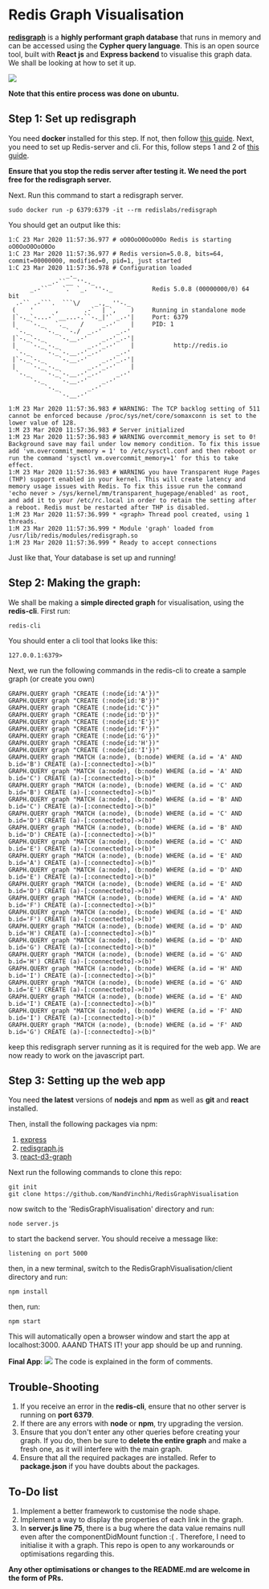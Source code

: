 # Redis Graph Visualisation
[__redisgraph__](https://oss.redislabs.com/redisgraph/) is a __highly performant graph database__ that runs in memory and can be accessed using the __Cypher query language__. This is an open source tool, built with __React js__ and __Express backend__ to visualise this graph data. We shall be looking at how to set it up.

![](screenshot.png)

__Note that this entire process was done on ubuntu.__

## Step 1: Set up redisgraph

You need __docker__ installed for this step. If not, then follow [this guide](https://phoenixnap.com/kb/how-to-install-docker-on-ubuntu-18-04).
Next, you need to set up Redis-server and cli. For this, follow steps 1 and 2 of [this guide](https://www.digitalocean.com/community/tutorials/how-to-install-and-secure-redis-on-ubuntu-18-04).

__Ensure that you stop the redis server after testing it. We need the port free for the redisgraph server.__

Next. Run this command to start a redisgraph server.
~~~
sudo docker run -p 6379:6379 -it --rm redislabs/redisgraph
~~~
You should get an output like this:
~~~
1:C 23 Mar 2020 11:57:36.977 # oO0OoO0OoO0Oo Redis is starting oO0OoO0OoO0Oo
1:C 23 Mar 2020 11:57:36.977 # Redis version=5.0.8, bits=64, commit=00000000, modified=0, pid=1, just started
1:C 23 Mar 2020 11:57:36.978 # Configuration loaded
                _._                                                  
           _.-``__ ''-._                                             
      _.-``    `.  `_.  ''-._           Redis 5.0.8 (00000000/0) 64 bit
  .-`` .-```.  ```\/    _.,_ ''-._                                   
 (    '      ,       .-`  | `,    )     Running in standalone mode
 |`-._`-...-` __...-.``-._|'` _.-'|     Port: 6379
 |    `-._   `._    /     _.-'    |     PID: 1
  `-._    `-._  `-./  _.-'    _.-'                                   
 |`-._`-._    `-.__.-'    _.-'_.-'|                                  
 |    `-._`-._        _.-'_.-'    |           http://redis.io        
  `-._    `-._`-.__.-'_.-'    _.-'                                   
 |`-._`-._    `-.__.-'    _.-'_.-'|                                  
 |    `-._`-._        _.-'_.-'    |                                  
  `-._    `-._`-.__.-'_.-'    _.-'                                   
      `-._    `-.__.-'    _.-'                                       
          `-._        _.-'                                           
              `-.__.-'                                               

1:M 23 Mar 2020 11:57:36.983 # WARNING: The TCP backlog setting of 511 cannot be enforced because /proc/sys/net/core/somaxconn is set to the lower value of 128.
1:M 23 Mar 2020 11:57:36.983 # Server initialized
1:M 23 Mar 2020 11:57:36.983 # WARNING overcommit_memory is set to 0! Background save may fail under low memory condition. To fix this issue add 'vm.overcommit_memory = 1' to /etc/sysctl.conf and then reboot or run the command 'sysctl vm.overcommit_memory=1' for this to take effect.
1:M 23 Mar 2020 11:57:36.983 # WARNING you have Transparent Huge Pages (THP) support enabled in your kernel. This will create latency and memory usage issues with Redis. To fix this issue run the command 'echo never > /sys/kernel/mm/transparent_hugepage/enabled' as root, and add it to your /etc/rc.local in order to retain the setting after a reboot. Redis must be restarted after THP is disabled.
1:M 23 Mar 2020 11:57:36.999 * <graph> Thread pool created, using 1 threads.
1:M 23 Mar 2020 11:57:36.999 * Module 'graph' loaded from /usr/lib/redis/modules/redisgraph.so
1:M 23 Mar 2020 11:57:36.999 * Ready to accept connections

~~~
Just like that, Your database is set up and running!

## Step 2: Making the graph:
We shall be making a __simple directed graph__ for visualisation, using the __redis-cli__.
First run:
~~~
redis-cli
~~~
You should enter a cli tool that looks like this:
~~~
127.0.0.1:6379> 
~~~
Next, we run the following commands in the redis-cli to create a sample graph (or create you own)
~~~
GRAPH.QUERY graph "CREATE (:node{id:'A'})"
GRAPH.QUERY graph "CREATE (:node{id:'B'})"
GRAPH.QUERY graph "CREATE (:node{id:'C'})"
GRAPH.QUERY graph "CREATE (:node{id:'D'})"
GRAPH.QUERY graph "CREATE (:node{id:'E'})"
GRAPH.QUERY graph "CREATE (:node{id:'F'})"
GRAPH.QUERY graph "CREATE (:node{id:'G'})"
GRAPH.QUERY graph "CREATE (:node{id:'H'})"
GRAPH.QUERY graph "CREATE (:node{id:'I'})"
GRAPH.QUERY graph "MATCH (a:node), (b:node) WHERE (a.id = 'A' AND b.id='B') CREATE (a)-[:connectedto]->(b)"
GRAPH.QUERY graph "MATCH (a:node), (b:node) WHERE (a.id = 'A' AND b.id='C') CREATE (a)-[:connectedto]->(b)"
GRAPH.QUERY graph "MATCH (a:node), (b:node) WHERE (a.id = 'C' AND b.id='B') CREATE (a)-[:connectedto]->(b)"
GRAPH.QUERY graph "MATCH (a:node), (b:node) WHERE (a.id = 'B' AND b.id='C') CREATE (a)-[:connectedto]->(b)"
GRAPH.QUERY graph "MATCH (a:node), (b:node) WHERE (a.id = 'C' AND b.id='D') CREATE (a)-[:connectedto]->(b)"
GRAPH.QUERY graph "MATCH (a:node), (b:node) WHERE (a.id = 'B' AND b.id='D') CREATE (a)-[:connectedto]->(b)"
GRAPH.QUERY graph "MATCH (a:node), (b:node) WHERE (a.id = 'C' AND b.id='E') CREATE (a)-[:connectedto]->(b)"
GRAPH.QUERY graph "MATCH (a:node), (b:node) WHERE (a.id = 'E' AND b.id='A') CREATE (a)-[:connectedto]->(b)"
GRAPH.QUERY graph "MATCH (a:node), (b:node) WHERE (a.id = 'D' AND b.id='E') CREATE (a)-[:connectedto]->(b)"
GRAPH.QUERY graph "MATCH (a:node), (b:node) WHERE (a.id = 'E' AND b.id='D') CREATE (a)-[:connectedto]->(b)"
GRAPH.QUERY graph "MATCH (a:node), (b:node) WHERE (a.id = 'A' AND b.id='F') CREATE (a)-[:connectedto]->(b)"
GRAPH.QUERY graph "MATCH (a:node), (b:node) WHERE (a.id = 'E' AND b.id='F') CREATE (a)-[:connectedto]->(b)"
GRAPH.QUERY graph "MATCH (a:node), (b:node) WHERE (a.id = 'D' AND b.id='H') CREATE (a)-[:connectedto]->(b)"
GRAPH.QUERY graph "MATCH (a:node), (b:node) WHERE (a.id = 'D' AND b.id='G') CREATE (a)-[:connectedto]->(b)"
GRAPH.QUERY graph "MATCH (a:node), (b:node) WHERE (a.id = 'G' AND b.id='H') CREATE (a)-[:connectedto]->(b)"
GRAPH.QUERY graph "MATCH (a:node), (b:node) WHERE (a.id = 'H' AND b.id='I') CREATE (a)-[:connectedto]->(b)"
GRAPH.QUERY graph "MATCH (a:node), (b:node) WHERE (a.id = 'G' AND b.id='E') CREATE (a)-[:connectedto]->(b)"
GRAPH.QUERY graph "MATCH (a:node), (b:node) WHERE (a.id = 'E' AND b.id='I') CREATE (a)-[:connectedto]->(b)"
GRAPH.QUERY graph "MATCH (a:node), (b:node) WHERE (a.id = 'F' AND b.id='I') CREATE (a)-[:connectedto]->(b)"
GRAPH.QUERY graph "MATCH (a:node), (b:node) WHERE (a.id = 'F' AND b.id='G') CREATE (a)-[:connectedto]->(b)"
~~~
keep this redisgraph server running as it is required for the web app.
We are now ready to work on the javascript part.

## Step 3: Setting up the web app
You need __the latest__ versions of __nodejs__ and __npm__ as well as __git__ and __react__ installed.

Then, install the following packages via npm:
1. [express](https://expressjs.com/)
2. [redisgraph.js](https://github.com/RedisGraph/redisgraph.js/tree/master)
3. [react-d3-graph](https://www.npmjs.com/package/react-d3-graph)

Next run the following commands to clone this repo:
~~~
git init
git clone https://github.com/NandVinchhi/RedisGraphVisualisation 
~~~
now switch to the 'RedisGraphVisualisation' directory and run:
~~~
node server.js
~~~
to start the backend server. You should receive a message like:
~~~
listening on port 5000
~~~
then, in a new terminal, switch to the RedisGraphVisualisation/client directory and run:
~~~
npm install
~~~
then, run:
~~~
npm start
~~~
This will automatically open a browser window and start the app at localhost:3000.
AAAND THATS IT! your app should be up and running.

__Final App__:
![](screenshot2.png)
The code is explained in the form of comments.

## Trouble-Shooting
1. If you receive an error in the __redis-cli__, ensure that no other server is running on __port 6379__. 
2. If there are any errors with __node__ or __npm__, try upgrading the version.
3. Ensure that you don't enter any other queries before creating your graph. If you do, then be sure to __delete the entire graph__ and make a fresh one, as it will interfere with the main graph. 
4. Ensure that all the required packages are installed. Refer to __package.json__ if you have doubts about the packages.

## To-Do list
1. Implement a better framework to customise the node shape. 
2. Implement a way to display the properties of each link in the graph.
3. In __server.js line 75__, there is a bug where the data value remains null even after the componentDidMount function :( . Therefore, I need to initialise it with a graph. This repo is open to any workarounds or optimisations regarding this. 

__Any other optimisations or changes to the README.md are welcome in the form of PRs.__


